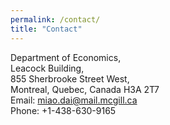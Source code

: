 ```yaml
---
permalink: /contact/
title: "Contact"
---
```

Department of Economics, <br/>
Leacock Building, <br/>
855 Sherbrooke Street West, <br/>
Montreal, Quebec, Canada H3A 2T7 <br/>
Email: miao.dai@mail.mcgill.ca  <br/>
Phone: +1-438-630-9165   



  


